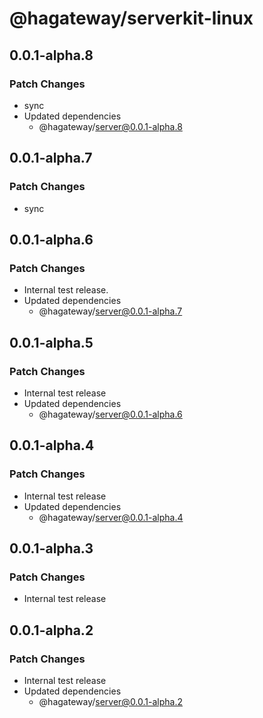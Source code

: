 # @hagateway/serverkit-linux

## 0.0.1-alpha.8

### Patch Changes

- sync
- Updated dependencies
  - @hagateway/server@0.0.1-alpha.8

## 0.0.1-alpha.7

### Patch Changes

- sync

## 0.0.1-alpha.6

### Patch Changes

- Internal test release.
- Updated dependencies
  - @hagateway/server@0.0.1-alpha.7

## 0.0.1-alpha.5

### Patch Changes

- Internal test release
- Updated dependencies
  - @hagateway/server@0.0.1-alpha.6

## 0.0.1-alpha.4

### Patch Changes

- Internal test release
- Updated dependencies
  - @hagateway/server@0.0.1-alpha.4

## 0.0.1-alpha.3

### Patch Changes

- Internal test release

## 0.0.1-alpha.2

### Patch Changes

- Internal test release
- Updated dependencies
  - @hagateway/server@0.0.1-alpha.2

